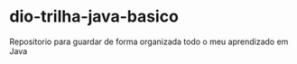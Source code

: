 # dio-trilha-java-basico
Repositorio para guardar de forma organizada todo o meu aprendizado em Java
